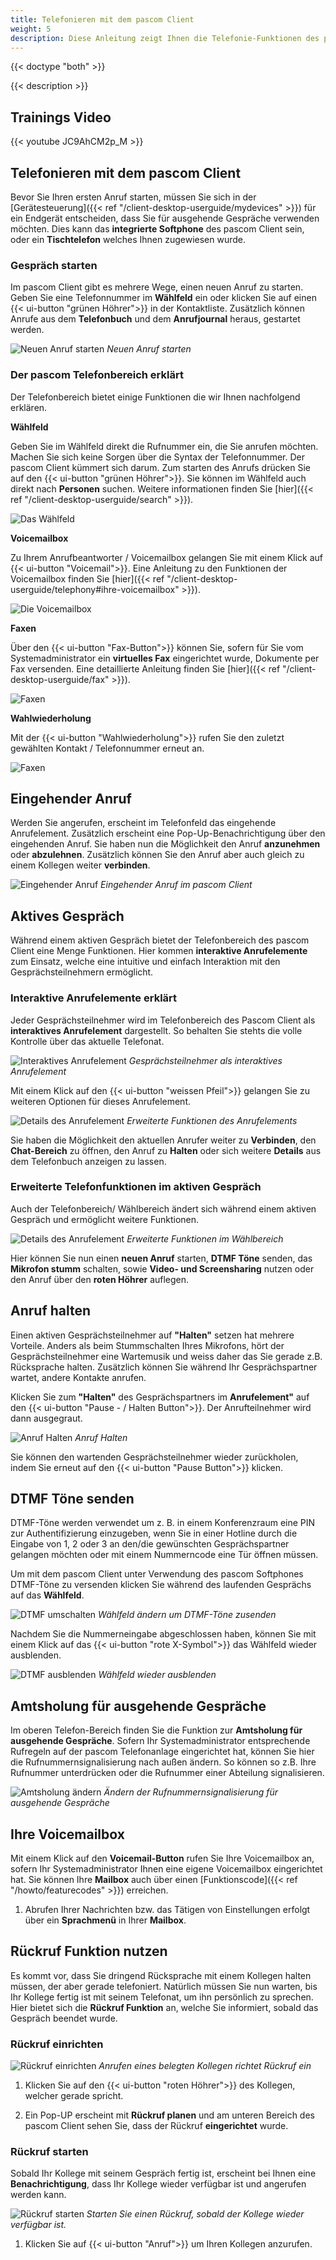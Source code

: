 ```yaml
---
title: Telefonieren mit dem pascom Client
weight: 5
description: Diese Anleitung zeigt Ihnen die Telefonie-Funktionen des pascom Client
---
```


{{< doctype "both" >}}
 
{{< description >}}

## Trainings Video

{{< youtube JC9AhCM2p_M >}} 


## Telefonieren mit dem pascom Client

Bevor Sie Ihren ersten Anruf starten, müssen Sie sich in der [Gerätesteuerung]({{< ref "/client-desktop-userguide/mydevices" >}}) für ein Endgerät entscheiden, dass Sie für ausgehende Gespräche verwenden möchten. Dies kann das **integrierte Softphone** des pascom Client sein, oder ein **Tischtelefon** welches Ihnen zugewiesen wurde.

### Gespräch starten

Im pascom Client gibt es mehrere Wege, einen neuen Anruf zu starten. Geben Sie eine Telefonnummer im **Wählfeld** ein oder klicken Sie auf einen {{< ui-button "grünen Höhrer">}} in der Kontaktliste. Zusätzlich können Anrufe aus dem **Telefonbuch** und dem **Anrufjournal** heraus, gestartet werden. 

![Neuen Anruf starten](start_call.de.jpg)
*Neuen Anruf starten*
</br>

### Der pascom Telefonbereich erklärt

Der Telefonbereich bietet einige Funktionen die wir Ihnen nachfolgend erklären.

**Wählfeld**

Geben Sie im Wählfeld direkt die Rufnummer ein, die Sie anrufen möchten. Machen Sie sich keine Sorgen über die Syntax der Telefonnummer. Der pascom Client kümmert sich darum. Zum starten des Anrufs drücken Sie auf den {{< ui-button "grünen Höhrer">}}. Sie können im Wählfeld auch direkt nach **Personen** suchen. Weitere informationen finden Sie [hier]({{< ref "/client-desktop-userguide/search" >}}).

![Das Wählfeld](dialpad_input.de.jpg)
</br>

**Voicemailbox**

Zu Ihrem Anrufbeantworter / Voicemailbox gelangen Sie mit einem Klick auf {{< ui-button "Voicemail">}}. Eine Anleitung zu den Funktionen der Voicemailbox finden Sie [hier]({{< ref "/client-desktop-userguide/telephony#ihre-voicemailbox" >}}).


![Die Voicemailbox](dialpad_voicemail.jpg)
</br>

**Faxen**

Über den {{< ui-button "Fax-Button">}} können Sie, sofern für Sie vom Systemadministrator ein **virtuelles Fax** eingerichtet wurde, Dokumente per Fax versenden. Eine detaillierte Anleitung finden Sie [hier]({{< ref "/client-desktop-userguide/fax" >}}).

![Faxen](dialpad_fax.jpg)
</br>

**Wahlwiederholung**

Mit der {{< ui-button "Wahlwiederholung">}} rufen Sie den zuletzt gewählten Kontakt / Telefonnummer erneut an. 

![Faxen](dialpad_redial.jpg)
</br>

## Eingehender Anruf

Werden Sie angerufen, erscheint im Telefonfeld das eingehende Anrufelement. Zusätzlich erscheint eine Pop-Up-Benachrichtigung über den eingehenden Anruf. Sie haben nun die Möglichkeit den Anruf **anzunehmen** oder **abzulehnen**. Zusätzlich können Sie den Anruf aber auch gleich zu einem Kollegen weiter **verbinden**.

![Eingehender Anruf](call_incomming.de.jpg)
*Eingehender Anruf im pascom Client*
</br>

## Aktives Gespräch

Während einem aktiven Gespräch bietet der Telefonbereich des pascom Client eine Menge Funktionen. Hier kommen **interaktive Anrufelemente** zum Einsatz, welche eine intuitive und einfach Interaktion mit den Gesprächsteilnehmern ermöglicht. 

### Interaktive Anrufelemente erklärt

Jeder Gesprächsteilnehmer wird im Telefonbereich des Pascom Client als **interaktives Anrufelement** dargestellt. So behalten Sie stehts die volle Kontrolle über das aktuelle Telefonat.

![Interaktives Anrufelement](interactive_callelement.de.jpg)
*Gesprächsteilnehmer als interaktives Anrufelement*
</br>

Mit einem Klick auf den {{< ui-button "weissen Pfeil">}} gelangen Sie zu weiteren Optionen für dieses Anrufelement.

![Details des Anrufelement](interactive_callelement_details.de.jpg)
*Erweiterte Funktionen des Anrufelements*
</br>

Sie haben die Möglichkeit den aktuellen Anrufer weiter zu **Verbinden**, den **Chat-Bereich** zu öffnen, den Anruf zu **Halten** oder sich weitere **Details** aus dem Telefonbuch anzeigen zu lassen. 

### Erweiterte Telefonfunktionen im aktiven Gespräch

Auch der Telefonbereich/ Wählbereich ändert sich während einem aktiven Gespräch und ermöglicht weitere Funktionen.

![Details des Anrufelement](dialpad_moreoptions.de.jpg)
*Erweiterte Funktionen im Wählbereich*
</br>

Hier können Sie nun einen **neuen Anruf** starten, **DTMF Töne** senden, das **Mikrofon stumm** schalten, sowie **Video- und Screensharing** nutzen oder den Anruf über den **roten Höhrer** auflegen.

## Anruf halten

Einen aktiven Gesprächsteilnehmer auf **"Halten"** setzen hat mehrere Vorteile. Anders als beim Stummschalten Ihres Mikrofons, hört der Gesprächsteilnehmer eine Wartemusik und weiss daher das Sie gerade z.B. Rücksprache halten. Zusätzlich können Sie während Ihr Gesprächspartner wartet, andere Kontakte anrufen. 

Klicken Sie zum **"Halten"** des Gesprächspartners im **Anrufelement"** auf den {{< ui-button "Pause - / Halten Button">}}. Der Anrufteilnehmer wird dann ausgegraut. 

![Anruf Halten](call_onhold.de.jpg)
*Anruf Halten*
</br>

Sie können den wartenden Gesprächsteilnehmer wieder zurückholen, indem Sie erneut auf den {{< ui-button "Pause Button">}} klicken.

## DTMF Töne senden

DTMF-Töne werden verwendet um z. B. in einem Konferenzraum eine PIN zur Authentifizierung einzugeben, wenn Sie in einer Hotline durch die Eingabe von 1, 2 oder 3 an den/die gewünschten Gesprächspartner gelangen möchten oder mit einem Nummerncode eine Tür öffnen müssen.

Um mit dem pascom Client unter Verwendung des pascom Softphones DTMF-Töne zu versenden klicken Sie während des laufenden Gesprächs auf das **Wählfeld**.

![DTMF umschalten](dtmf_1.de.jpg)
*Wählfeld ändern um DTMF-Töne zusenden*
</br>

Nachdem Sie die Nummerneingabe abgeschlossen haben, können Sie mit einem Klick auf das {{< ui-button "rote X-Symbol">}} das Wählfeld wieder ausblenden. 

![DTMF ausblenden](dtmf_2.jpg)
*Wählfeld wieder ausblenden*
</br>

## Amtsholung für ausgehende Gespräche

Im oberen Telefon-Bereich finden Sie die Funktion zur **Amtsholung für ausgehende Gespräche**. Sofern Ihr Systemadministrator entsprechende Rufregeln auf der pascom Telefonanlage eingerichtet hat, können Sie hier die Rufnummernsignalisierung nach außen ändern. So können so z.B. Ihre Rufnummer unterdrücken oder die Rufnummer einer Abteilung signalisieren.

![Amtsholung ändern](amtsholung.jpg)
*Ändern der Rufnummernsignalisierung für ausgehende Gespräche*
</br>

## Ihre Voicemailbox

Mit einem Klick auf den **Voicemail-Button** rufen Sie Ihre Voicemailbox an, sofern Ihr Systemadministrator Ihnen eine eigene Voicemailbox eingerichtet hat. Sie können Ihre **Mailbox** auch über einen [Funktionscode]({{< ref "/howto/featurecodes" >}}) erreichen. 

1. Abrufen Ihrer Nachrichten bzw. das Tätigen von Einstellungen erfolgt über ein **Sprachmenü** in Ihrer **Mailbox**.

## Rückruf Funktion nutzen

Es kommt vor, dass Sie dringend Rücksprache mit einem Kollegen halten müssen, der aber gerade telefoniert. Natürlich müssen Sie nun warten, bis Ihr Kollege fertig ist mit seinem Telefonat, um ihn persönlich zu sprechen. Hier bietet sich die **Rückruf Funktion** an, welche Sie informiert, sobald das Gespräch beendet wurde.

### Rückruf einrichten

![Rückruf einrichten](callback_setup.de.jpg)
*Anrufen eines belegten Kollegen richtet Rückruf ein*
</br>

1. Klicken Sie auf den {{< ui-button "roten Höhrer">}} des Kollegen, welcher gerade spricht.  

2. Ein Pop-UP erscheint mit **Rückruf planen** und am unteren Bereich des pascom Client sehen Sie, dass der Rückruf **eingerichtet** wurde.

### Rückruf starten

Sobald Ihr Kollege mit seinem Gespräch fertig ist, erscheint bei Ihnen eine **Benachrichtigung**, dass Ihr Kollege wieder verfügbar ist und angerufen werden kann.

![Rückruf starten](callback_available.de.jpg)
*Starten Sie einen Rückruf, sobald der Kollege wieder verfügbar ist.*
</br>

1. Klicken Sie auf {{< ui-button "Anruf">}} um Ihren Kollegen anzurufen.

<br />
